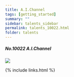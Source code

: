 ```yaml
---
title: A.I.Channel  
tags: [getting_started]
summary: ""
sidebar: talents_sidebar
permalink: talents_10022.html
folder: talents
---
```



##### No.10022 A.I.Channel 
  

![](https://yt3.ggpht.com/ytc/AKedOLTtygXouWIO0RRsocG0Gm7eys9Q7fMZKj4uWTrlAw=s176-c-k-c0x00ffffff-no-rj)





{% include links.html %}

